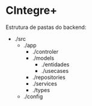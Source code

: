 # CIntegre+


Estrutura de pastas do backend:

- ./src
    - ./app
        - ./controler
        - ./models
            - ./entidades
            - ./usecases
        - ./repositories
        - ./services
        - ./types
    - ./config